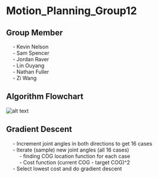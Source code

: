 # Motion_Planning_Group12

## Group Member
&emsp; - Kevin Nelson\
&emsp; - Sam Spencer\
&emsp; - Jordan Raver\
&emsp; - Lin Ouyang\
&emsp; - Nathan Fuller\
&emsp; - Zi Wang

## Algorithm Flowchart
![alt text](https://github.com/argonraver/Motion_Planning_Group12/blob/main/AlgorithmFlowchart.png?raw=true)

## Gradient Descent
&emsp; - Increment joint angles in both directions to get 16 cases\
&emsp; - Iterate (sample) new joint angles (all 16 cases)\
&emsp; &emsp; - finding COG location function for each case\
&emsp; &emsp; - Cost function (current COG - target COG)^2\
&emsp; - Select lowest cost and do gradient descent
